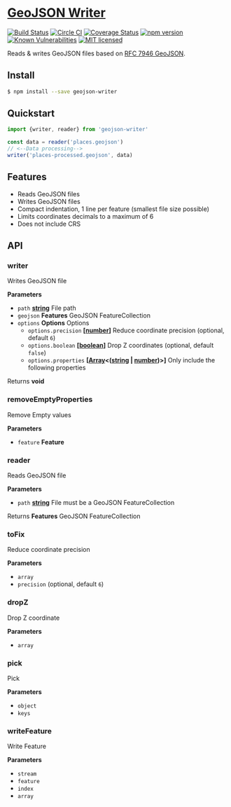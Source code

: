 # [GeoJSON Writer](https://www.npmjs.com/package/geojson-writer)

[![Build Status](https://travis-ci.org/DenisCarriere/geojson-writer.svg?branch=master)](https://travis-ci.org/DenisCarriere/geojson-writer)
[![Circle CI](https://circleci.com/gh/DenisCarriere/geojson-writer.svg?style=svg)](https://circleci.com/gh/DenisCarriere/geojson-writer)
[![Coverage Status](https://coveralls.io/repos/github/DenisCarriere/geojson-writer/badge.svg?branch=master)](https://coveralls.io/github/DenisCarriere/geojson-writer?branch=master)
[![npm version](https://badge.fury.io/js/geojson-writer.svg)](https://badge.fury.io/js/geojson-writer)
[![Known Vulnerabilities](https://snyk.io/test/github/deniscarriere/geojson-writer/badge.svg)](https://snyk.io/test/github/deniscarriere/geojson-writer)
[![MIT licensed](https://img.shields.io/badge/license-MIT-blue.svg)](https://raw.githubusercontent.com/DenisCarriere/geojson-writer/master/LICENSE)

Reads & writes GeoJSON files based on [RFC 7946 GeoJSON](http://www.macwright.org/2016/11/07/the-geojson-ietf-standard.html).

## Install

```bash
$ npm install --save geojson-writer
```

## Quickstart

```javascript
import {writer, reader} from 'geojson-writer'

const data = reader('places.geojson')
// <--Data processing-->
writer('places-processed.geojson', data)
```

## Features

-   Reads GeoJSON files
-   Writes GeoJSON files
-   Compact indentation, 1 line per feature (smallest file size possible)
-   Limits coordinates decimals to a maximum of 6
-   Does not include CRS

## API

### writer

Writes GeoJSON file

**Parameters**

-   `path` **[string](https://developer.mozilla.org/en-US/docs/Web/JavaScript/Reference/Global_Objects/String)** File path
-   `geojson` **Features** GeoJSON FeatureCollection
-   `options` **Options** Options
    -   `options.precision` **\[[number](https://developer.mozilla.org/en-US/docs/Web/JavaScript/Reference/Global_Objects/Number)]** Reduce coordinate precision (optional, default `6`)
    -   `options.boolean` **\[[boolean](https://developer.mozilla.org/en-US/docs/Web/JavaScript/Reference/Global_Objects/Boolean)]** Drop Z coordinates (optional, default `false`)
    -   `options.properties` **\[[Array](https://developer.mozilla.org/en-US/docs/Web/JavaScript/Reference/Global_Objects/Array)&lt;([string](https://developer.mozilla.org/en-US/docs/Web/JavaScript/Reference/Global_Objects/String) \| [number](https://developer.mozilla.org/en-US/docs/Web/JavaScript/Reference/Global_Objects/Number))>]** Only include the following properties

Returns **void** 

### removeEmptyProperties

Remove Empty values

**Parameters**

-   `feature` **Feature** 

### reader

Reads GeoJSON file

**Parameters**

-   `path` **[string](https://developer.mozilla.org/en-US/docs/Web/JavaScript/Reference/Global_Objects/String)** File must be a GeoJSON FeatureCollection

Returns **Features** GeoJSON FeatureCollection

### toFix

Reduce coordinate precision

**Parameters**

-   `array`  
-   `precision`   (optional, default `6`)

### dropZ

Drop Z coordinate

**Parameters**

-   `array`  

### pick

Pick

**Parameters**

-   `object`  
-   `keys`  

### writeFeature

Write Feature

**Parameters**

-   `stream`  
-   `feature`  
-   `index`  
-   `array`  
